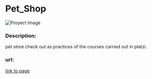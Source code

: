 # Pet_Shop

![Proyect Image](https://repository-images.githubusercontent.com/268215127/9e75c100-b3f8-11ea-9953-e317b4f9896e)

<h3>Description:</h3>
<p>pet store check out as practices of the courses carried out in platzi.</p>

<h3>url:</h3>
<a href="https://jhonangulo.github.io/Pet_Shop/">link to page</a>